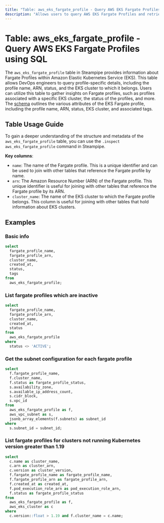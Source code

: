 ```yaml
---
title: "Table: aws_eks_fargate_profile - Query AWS EKS Fargate Profiles using SQL"
description: "Allows users to query AWS EKS Fargate Profiles and retrieve data such as the Fargate profile name, ARN, status, and more."
---
```


# Table: aws_eks_fargate_profile - Query AWS EKS Fargate Profiles using SQL

The `aws_eks_fargate_profile` table in Steampipe provides information about Fargate Profiles within Amazon Elastic Kubernetes Service (EKS). This table allows DevOps engineers to query profile-specific details, including the profile name, ARN, status, and the EKS cluster to which it belongs. Users can utilize this table to gather insights on Fargate profiles, such as profiles associated with a specific EKS cluster, the status of the profiles, and more. The [schema](https://hub.steampipe.io/plugins/turbot/aws/tables/aws_eks_fargate_profile) outlines the various attributes of the EKS Fargate profile, including the profile name, ARN, status, EKS cluster, and associated tags.

## Table Usage Guide

To gain a deeper understanding of the structure and metadata of the `aws_eks_fargate_profile` table, you can use the `.inspect aws_eks_fargate_profile` command in Steampipe.

**Key columns**:

* `name`: The name of the Fargate profile. This is a unique identifier and can be used to join with other tables that reference the Fargate profile by name.
* `arn`: The Amazon Resource Number (ARN) of the Fargate profile. This unique identifier is useful for joining with other tables that reference the Fargate profile by its ARN.
* `cluster_name`: The name of the EKS cluster to which the Fargate profile belongs. This column is useful for joining with other tables that hold information about EKS clusters.

## Examples

### Basic info

```sql
select
  fargate_profile_name,
  fargate_profile_arn,
  cluster_name,
  created_at,
  status,
  tags
from
  aws_eks_fargate_profile;
```

### List fargate profiles which are inactive
```sql
select
  fargate_profile_name,
  fargate_profile_arn,
  cluster_name,
  created_at,
  status
from
  aws_eks_fargate_profile
where
  status <> 'ACTIVE';
```

### Get the subnet configuration for each fargate profile

```sql
select
  f.fargate_profile_name,
  f.cluster_name,
  f.status as fargate_profile_status,
  s.availability_zone,
  s.available_ip_address_count,
  s.cidr_block,
  s.vpc_id
from
  aws_eks_fargate_profile as f,
  aws_vpc_subnet as s,
  jsonb_array_elements(f.subnets) as subnet_id
where
  s.subnet_id = subnet_id;
```

### List fargate profiles for clusters not running Kubernetes version greater than 1.19

```sql
select
  c.name as cluster_name,
  c.arn as cluster_arn,
  c.version as cluster_version,
  f.fargate_profile_name as fargate_profile_name,
  f.fargate_profile_arn as fargate_profile_arn,
  f.created_at as created_at,
  f.pod_execution_role_arn as pod_execution_role_arn,
  f.status as fargate_profile_status
from
  aws_eks_fargate_profile as f,
  aws_eks_cluster as c
where
  c.version::float > 1.19 and f.cluster_name = c.name;
```

